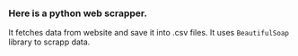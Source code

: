 ### Here is a python web scrapper.
It fetches data from website and save it into .csv files. It uses `BeautifulSoap` library to scrapp data.